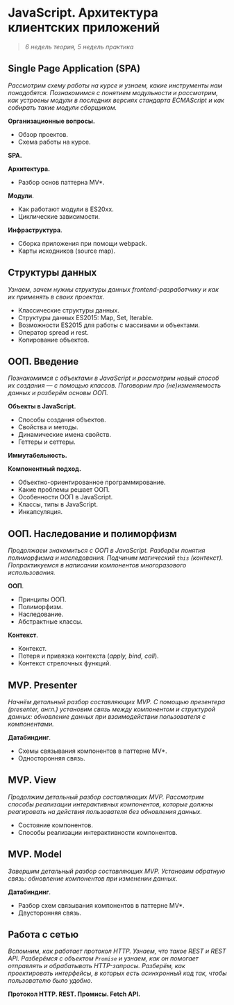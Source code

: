 # JavaScript. Архитектура клиентских приложений #
>_6 недель теория, 5 недель практика_

## Single Page Application (SPA) ##
_Рассмотрим схему работы на курсе и узнаем, какие инструменты нам понадобятся. Познакомимся с понятием модульности и
рассмотрим, как устроены модули в последних версиях стандарта ECMAScript и как собирать такие модули сборщиком._

**Организационные вопросы.**
- Обзор проектов.
- Схема работы на курсе.

**SPA.**

**Архитектура.**
- Разбор основ паттерна MV*.

**Модули**.
- Как работают модули в ES20xx.
- Циклические зависимости.

**Инфраструктура**.
- Сборка приложения при помощи webpack.
- Карты исходников (source map).

## Структуры данных ##
_Узнаем, зачем нужны структуры данных frontend-разработчику и как их применять в своих проектах._

- Классические структуры данных.
- Структуры данных ES2015: Map, Set, Iterable.
- Возможности ES2015 для работы с массивами и объектами.
- Оператор spread и rest.
- Копирование объектов.


## ООП. Введение ##
_Познакомимся с объектами в JavaScript и рассмотрим новый способ их создания — с помощью классов. Поговорим про (не)изменяемость данных и разберём основы ООП._

**Объекты в JavaScript.**
- Способы создания объектов.
- Свойства и методы.
- Динамические имена свойств.
- Геттеры и сеттеры.

**Иммутабельность.**

**Компонентный подход.**
- Объектно-ориентированное программирование.
- Какие проблемы решает ООП.
- Особенности ООП в JavaScript.
- Классы, типы в JavaScript.
- Инкапсуляция.

## ООП. Наследование и полиморфизм ##
_Продолжаем знакомиться с ООП в JavaScript. Разберём понятия полиморфизма и наследования. 
Подчиним магический `this` (контекст). Попрактикуемся в написании компонентов многоразового использования._

**ООП**.
- Принципы ООП.
- Полиморфизм.
- Наследование.
- Абстрактные классы.

**Контекст**.
- Контекст.
- Потеря и привязка контекста (_apply, bind, call_).
- Контекст стрелочных функций.

## MVP. Presenter ##
_Начнём детальный разбор составляющих MVP. С помощью презентера (presenter, англ.) установим связь между компонентом
и структурой данных: обновление данных при взаимодействии пользователя с компонентами._

**Датабиндинг**.
- Схемы связывания компонентов в паттерне MV*.
- Односторонняя связь.


## MVP. View ##
_Продолжим детальный разбор составляющих MVP. Рассмотрим способы реализации интерактивных компонентов,
которые должны реагировать на действия пользователя без обновления данных._

- Состояние компонентов.
- Способы реализации интерактивности компонентов.

## MVP. Model ##
_Завершим детальный разбор составляющих MVP. Установим обратную связь: обновление компонентов при изменении данных._

**Датабиндинг**.
- Разбор схем связывания компонентов в паттерне MV*.
- Двусторонняя связь.


## Работа с сетью ##
_Вспомним, как работает протокол HTTP. Узнаем, что такое REST и REST API. Разберёмся с объектом `Promise` и узнаем, как он помогает отправлять и обрабатывать HTTP-запросы.
Разберём, как проектировать интерфейсы, в которых есть асинхронный код так, чтобы пользователю было удобно._

**Протокол HTTP.
REST.
Промисы.
Fetch API.**












